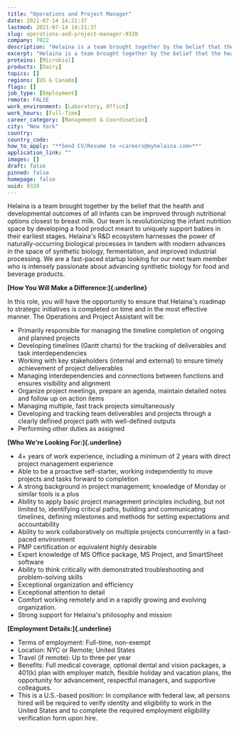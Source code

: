 ```yaml
---
title: "Operations and Project Manager"
date: 2021-07-14 14:21:37
lastmod: 2021-07-14 14:21:37
slug: operations-and-project-manager-9320
company: 7022
description: "Helaina is a team brought together by the belief that the health and developmental outcomes of all infants can be improved through nutritional options closest to breast milk. Our team is revolutionizing the infant nutrition space by developing a food product meant to uniquely support babies in their earliest stages. Helaina’s R&D ecosystem harnesses the power of naturally-occurring biological processes in tandem with modern advances in the space of synthetic biology, fermentation, and improved industrial processing."
excerpt: "Helaina is a team brought together by the belief that the health and developmental outcomes of all infants can be improved through nutritional options closest to breast milk. Our team is revolutionizing the infant nutrition space by developing a food product meant to uniquely support babies in their earliest stages. Helaina’s R&D ecosystem harnesses the power of naturally-occurring biological processes in tandem with modern advances in the space of synthetic biology, fermentation, and improved industrial processing."
proteins: [Microbial]
products: [Dairy]
topics: []
regions: [US & Canada]
flags: []
job_type: [Employment]
remote: FALSE
work_environment: [Laboratory, Office]
work_hours: [Full-Time]
career_category: [Management & Coordination]
city: "New York"
country: 
country_code: 
how_to_apply: "**Send CV/Resume to <careers@myhelaina.com>**"
application_link: ""
images: []
draft: false
pinned: false
homepage: false
uuid: 9320
---
```

Helaina is a team brought together by the belief that the health and
developmental outcomes of all infants can be improved through
nutritional options closest to breast milk. Our team is revolutionizing
the infant nutrition space by developing a food product meant to
uniquely support babies in their earliest stages. Helaina's R&D
ecosystem harnesses the power of naturally-occurring biological
processes in tandem with modern advances in the space of synthetic
biology, fermentation, and improved industrial processing. We are a
fast-paced startup looking for our next team member who is intensely
passionate about advancing synthetic biology for food and beverage
products.

**[How You Will Make a Difference:]{.underline}**

In this role, you will have the opportunity to ensure that Helaina's
roadmap to strategic initiatives is completed on time and in the most
effective manner. The Operations and Project Assistant will be:

-   Primarily responsible for managing the timeline completion of
    ongoing and planned projects 
-   Developing timelines (Gantt charts) for the tracking of deliverables
    and task interdependencies
-   Working with key stakeholders (internal and external) to ensure
    timely achievement of project deliverables
-   Managing interdependencies and connections between functions and
    ensures visibility and alignment
-   Organize project meetings, prepare an agenda, maintain detailed
    notes and follow up on action items
-   Managing multiple, fast track projects simultaneously
-   Developing and tracking team deliverables and projects through a
    clearly defined project path with well-defined outputs
-   Performing other duties as assigned

**[Who We're Looking For:]{.underline}**

-   4+ years of work experience, including a minimum of 2 years with
    direct project management experience 
-   Able to be a proactive self-starter, working independently to move
    projects and tasks forward to completion
-   A strong background in project management; knowledge of Monday or
    similar tools is a plus
-   Ability to apply basic project management principles including, but
    not limited to, identifying critical paths, building and
    communicating timelines, defining milestones and methods for setting
    expectations and accountability
-   Ability to work collaboratively on multiple projects concurrently in
    a fast-paced environment
-   PMP certification or equivalent highly desirable
-   Expert knowledge of MS Office package, MS Project, and SmartSheet
    software
-   Ability to think critically with demonstrated troubleshooting and
    problem-solving skills
-   Exceptional organization and efficiency
-   Exceptional attention to detail
-   Comfort working remotely and in a rapidly growing and evolving
    organization.
-   Strong support for Helaina's philosophy and mission

**[Employment Details:]{.underline}**

-   Terms of employment: Full-time, non-exempt
-   Location: NYC or Remote; United States 
-   Travel (if remote): Up to three per year 
-   Benefits: Full medical coverage, optional dental and vision
    packages, a 401(k) plan with employer match, flexible holiday and
    vacation plans, the opportunity for advancement, respectful
    managers, and supportive colleagues.
-   This is a U.S.-based position: In compliance with federal law, all
    persons hired will be required to verify identity and eligibility to
    work in the United States and to complete the required employment
    eligibility verification form upon hire. 
